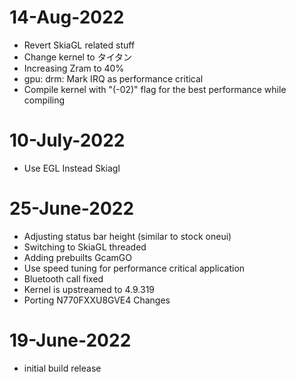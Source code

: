 # 14-Aug-2022
- Revert SkiaGL related stuff
- Change kernel to タイタン
- Increasing Zram to 40%
- gpu: drm: Mark IRQ as performance critical 
- Compile kernel with "(-02)" flag for the best performance while compiling

# 10-July-2022
- Use EGL Instead Skiagl

# 25-June-2022
- Adjusting status bar height (similar to stock oneui)
- Switching to SkiaGL threaded
- Adding prebuilts GcamGO
- Use speed tuning for performance critical application
- Bluetooth call fixed
- Kernel is upstreamed to 4.9.319
- Porting N770FXXU8GVE4 Changes

# 19-June-2022
- initial build release

